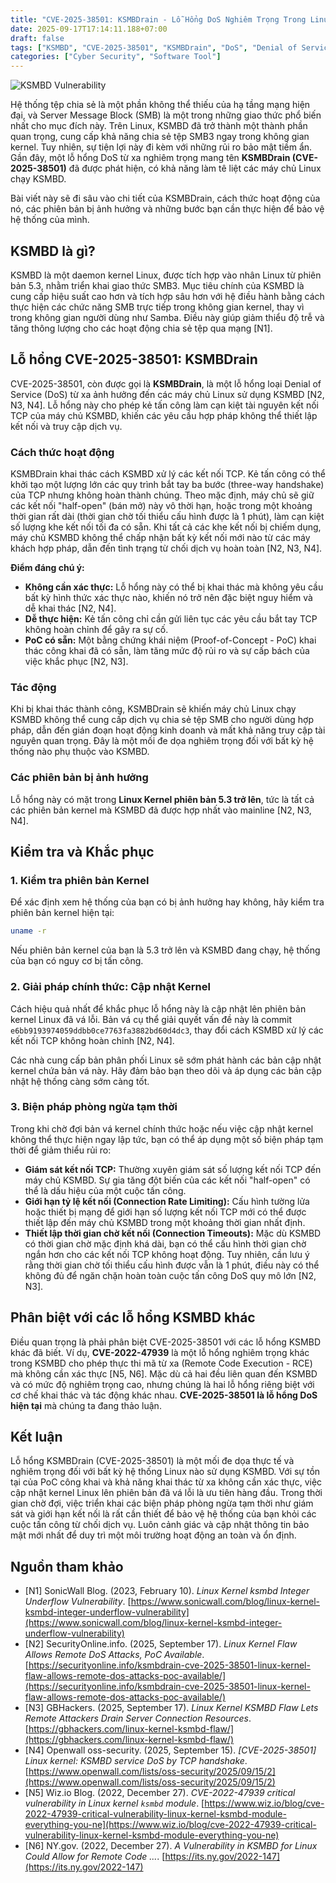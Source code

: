 ```yaml
---
title: "CVE-2025-38501: KSMBDrain - Lỗ Hổng DoS Nghiêm Trọng Trong Linux Kernel KSMBD"
date: 2025-09-17T17:14:11.188+07:00
draft: false
tags: ["KSMBD", "CVE-2025-38501", "KSMBDrain", "DoS", "Denial of Service", "Linux Kernel", "SMB", "Remote Attack", "Server Security"]
categories: ["Cyber Security", "Software Tool"]
---
```


![KSMBD Vulnerability](/images/2025/ksmbd-vulnerability.png)

Hệ thống tệp chia sẻ là một phần không thể thiếu của hạ tầng mạng hiện đại, và Server Message Block (SMB) là một trong những giao thức phổ biến nhất cho mục đích này. Trên Linux, KSMBD đã trở thành một thành phần quan trọng, cung cấp khả năng chia sẻ tệp SMB3 ngay trong không gian kernel. Tuy nhiên, sự tiện lợi này đi kèm với những rủi ro bảo mật tiềm ẩn. Gần đây, một lỗ hổng DoS từ xa nghiêm trọng mang tên **KSMBDrain (CVE-2025-38501)** đã được phát hiện, có khả năng làm tê liệt các máy chủ Linux chạy KSMBD.

Bài viết này sẽ đi sâu vào chi tiết của KSMBDrain, cách thức hoạt động của nó, các phiên bản bị ảnh hưởng và những bước bạn cần thực hiện để bảo vệ hệ thống của mình.

## KSMBD là gì?

KSMBD là một daemon kernel Linux, được tích hợp vào nhân Linux từ phiên bản 5.3, nhằm triển khai giao thức SMB3. Mục tiêu chính của KSMBD là cung cấp hiệu suất cao hơn và tích hợp sâu hơn với hệ điều hành bằng cách thực hiện các chức năng SMB trực tiếp trong không gian kernel, thay vì trong không gian người dùng như Samba. Điều này giúp giảm thiểu độ trễ và tăng thông lượng cho các hoạt động chia sẻ tệp qua mạng [N1].

## Lỗ hổng CVE-2025-38501: KSMBDrain

CVE-2025-38501, còn được gọi là **KSMBDrain**, là một lỗ hổng loại Denial of Service (DoS) từ xa ảnh hưởng đến các máy chủ Linux sử dụng KSMBD [N2, N3, N4]. Lỗ hổng này cho phép kẻ tấn công làm cạn kiệt tài nguyên kết nối TCP của máy chủ KSMBD, khiến các yêu cầu hợp pháp không thể thiết lập kết nối và truy cập dịch vụ.

### Cách thức hoạt động

KSMBDrain khai thác cách KSMBD xử lý các kết nối TCP. Kẻ tấn công có thể khởi tạo một lượng lớn các quy trình bắt tay ba bước (three-way handshake) của TCP nhưng không hoàn thành chúng. Theo mặc định, máy chủ sẽ giữ các kết nối "half-open" (bán mở) này vô thời hạn, hoặc trong một khoảng thời gian rất dài (thời gian chờ tối thiểu cấu hình được là 1 phút), làm cạn kiệt số lượng khe kết nối tối đa có sẵn. Khi tất cả các khe kết nối bị chiếm dụng, máy chủ KSMBD không thể chấp nhận bất kỳ kết nối mới nào từ các máy khách hợp pháp, dẫn đến tình trạng từ chối dịch vụ hoàn toàn [N2, N3, N4].

**Điểm đáng chú ý:**

*   **Không cần xác thực:** Lỗ hổng này có thể bị khai thác mà không yêu cầu bất kỳ hình thức xác thực nào, khiến nó trở nên đặc biệt nguy hiểm và dễ khai thác [N2, N4].
*   **Dễ thực hiện:** Kẻ tấn công chỉ cần gửi liên tục các yêu cầu bắt tay TCP không hoàn chỉnh để gây ra sự cố.
*   **PoC có sẵn:** Một bằng chứng khái niệm (Proof-of-Concept - PoC) khai thác công khai đã có sẵn, làm tăng mức độ rủi ro và sự cấp bách của việc khắc phục [N2, N3].

### Tác động

Khi bị khai thác thành công, KSMBDrain sẽ khiến máy chủ Linux chạy KSMBD không thể cung cấp dịch vụ chia sẻ tệp SMB cho người dùng hợp pháp, dẫn đến gián đoạn hoạt động kinh doanh và mất khả năng truy cập tài nguyên quan trọng. Đây là một mối đe dọa nghiêm trọng đối với bất kỳ hệ thống nào phụ thuộc vào KSMBD.

### Các phiên bản bị ảnh hưởng

Lỗ hổng này có mặt trong **Linux Kernel phiên bản 5.3 trở lên**, tức là tất cả các phiên bản kernel mà KSMBD đã được hợp nhất vào mainline [N2, N3, N4].

## Kiểm tra và Khắc phục

### 1. Kiểm tra phiên bản Kernel

Để xác định xem hệ thống của bạn có bị ảnh hưởng hay không, hãy kiểm tra phiên bản kernel hiện tại:


```bash
uname -r
```


Nếu phiên bản kernel của bạn là 5.3 trở lên và KSMBD đang chạy, hệ thống của bạn có nguy cơ bị tấn công.

### 2. Giải pháp chính thức: Cập nhật Kernel

Cách hiệu quả nhất để khắc phục lỗ hổng này là cập nhật lên phiên bản kernel Linux đã vá lỗi. Bản vá cụ thể giải quyết vấn đề này là commit `e6bb9193974059ddbb0ce7763fa3882bd60d4dc3`, thay đổi cách KSMBD xử lý các kết nối TCP không hoàn chỉnh [N2, N4].

Các nhà cung cấp bản phân phối Linux sẽ sớm phát hành các bản cập nhật kernel chứa bản vá này. Hãy đảm bảo bạn theo dõi và áp dụng các bản cập nhật hệ thống càng sớm càng tốt.

### 3. Biện pháp phòng ngừa tạm thời

Trong khi chờ đợi bản vá kernel chính thức hoặc nếu việc cập nhật kernel không thể thực hiện ngay lập tức, bạn có thể áp dụng một số biện pháp tạm thời để giảm thiểu rủi ro:

*   **Giám sát kết nối TCP:** Thường xuyên giám sát số lượng kết nối TCP đến máy chủ KSMBD. Sự gia tăng đột biến của các kết nối "half-open" có thể là dấu hiệu của một cuộc tấn công.
*   **Giới hạn tỷ lệ kết nối (Connection Rate Limiting):** Cấu hình tường lửa hoặc thiết bị mạng để giới hạn số lượng kết nối TCP mới có thể được thiết lập đến máy chủ KSMBD trong một khoảng thời gian nhất định.
*   **Thiết lập thời gian chờ kết nối (Connection Timeouts):** Mặc dù KSMBD có thời gian chờ mặc định khá dài, bạn có thể cấu hình thời gian chờ ngắn hơn cho các kết nối TCP không hoạt động. Tuy nhiên, cần lưu ý rằng thời gian chờ tối thiểu cấu hình được vẫn là 1 phút, điều này có thể không đủ để ngăn chặn hoàn toàn cuộc tấn công DoS quy mô lớn [N2, N3].

## Phân biệt với các lỗ hổng KSMBD khác

Điều quan trọng là phải phân biệt CVE-2025-38501 với các lỗ hổng KSMBD khác đã biết. Ví dụ, **CVE-2022-47939** là một lỗ hổng nghiêm trọng khác trong KSMBD cho phép thực thi mã từ xa (Remote Code Execution - RCE) mà không cần xác thực [N5, N6]. Mặc dù cả hai đều liên quan đến KSMBD và có mức độ nghiêm trọng cao, nhưng chúng là hai lỗ hổng riêng biệt với cơ chế khai thác và tác động khác nhau. **CVE-2025-38501 là lỗ hổng DoS hiện tại** mà chúng ta đang thảo luận.

## Kết luận

Lỗ hổng KSMBDrain (CVE-2025-38501) là một mối đe dọa thực tế và nghiêm trọng đối với bất kỳ hệ thống Linux nào sử dụng KSMBD. Với sự tồn tại của PoC công khai và khả năng khai thác từ xa không cần xác thực, việc cập nhật kernel Linux lên phiên bản đã vá lỗi là ưu tiên hàng đầu. Trong thời gian chờ đợi, việc triển khai các biện pháp phòng ngừa tạm thời như giám sát và giới hạn kết nối là rất cần thiết để bảo vệ hệ thống của bạn khỏi các cuộc tấn công từ chối dịch vụ. Luôn cảnh giác và cập nhật thông tin bảo mật mới nhất để duy trì một môi trường hoạt động an toàn và ổn định.

## Nguồn tham khảo

*   [N1] SonicWall Blog. (2023, February 10). *Linux Kernel ksmbd Integer Underflow Vulnerability*. [https://www.sonicwall.com/blog/linux-kernel-ksmbd-integer-underflow-vulnerability](https://www.sonicwall.com/blog/linux-kernel-ksmbd-integer-underflow-vulnerability)
*   [N2] SecurityOnline.info. (2025, September 17). *Linux Kernel Flaw Allows Remote DoS Attacks, PoC Available*. [https://securityonline.info/ksmbdrain-cve-2025-38501-linux-kernel-flaw-allows-remote-dos-attacks-poc-available/](https://securityonline.info/ksmbdrain-cve-2025-38501-linux-kernel-flaw-allows-remote-dos-attacks-poc-available/)
*   [N3] GBHackers. (2025, September 17). *Linux Kernel KSMBD Flaw Lets Remote Attackers Drain Server Connection Resources*. [https://gbhackers.com/linux-kernel-ksmbd-flaw/](https://gbhackers.com/linux-kernel-ksmbd-flaw/)
*   [N4] Openwall oss-security. (2025, September 15). *[CVE-2025-38501] Linux kernel: KSMBD service DoS by TCP handshake*. [https://www.openwall.com/lists/oss-security/2025/09/15/2](https://www.openwall.com/lists/oss-security/2025/09/15/2)
*   [N5] Wiz.io Blog. (2022, December 27). *CVE-2022-47939 critical vulnerability in Linux kernel `ksmbd` module*. [https://www.wiz.io/blog/cve-2022-47939-critical-vulnerability-linux-kernel-ksmbd-module-everything-you-ne](https://www.wiz.io/blog/cve-2022-47939-critical-vulnerability-linux-kernel-ksmbd-module-everything-you-ne)
*   [N6] NY.gov. (2022, December 27). *A Vulnerability in KSMBD for Linux Could Allow for Remote Code ...*. [https://its.ny.gov/2022-147](https://its.ny.gov/2022-147)